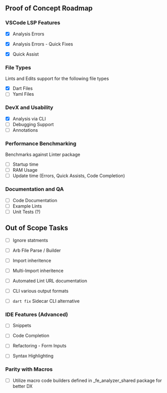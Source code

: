 
## Proof of Concept Roadmap


### VSCode LSP Features

- [X] Analysis Errors
- [X] Analysis Errors - Quick Fixes
- [X] Quick Assist


### File Types
Lints and Edits support for the following file types

- [X] Dart Files
- [ ] Yaml Files

### DevX and Usability

- [X] Analysis via CLI
- [ ] Debugging Support
- [ ] Annotations

### Performance Benchmarking

Benchmarks against Linter package

- [ ] Startup time
- [ ] RAM Usage
- [ ] Update time (Errors, Quick Assists, Code Completion)

### Documentation and QA

- [ ] Code Documentation
- [ ] Example Lints
- [ ] Unit Tests (?)

## Out of Scope Tasks

- [ ] Ignore statments
- [ ] Arb File Parse / Builder
- [ ] Import inheritence
- [ ] Multi-Import inheritence
- [ ] Automated Lint URL documentation
- [ ] CLI various output formats
- [ ] ```dart fix``` Sidecar CLI alternative


### IDE Features (Advanced)

- [ ] Snippets
- [ ] Code Completion
- [ ] Refactoring - Form Inputs
- [ ] Syntax Highlighting


### Parity with Macros

- [ ] Utilize macro code builders defined in _fe_analyzer_shared package for better DX